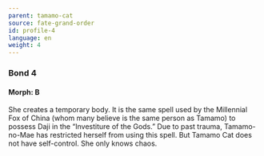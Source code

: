 ```yaml
---
parent: tamamo-cat
source: fate-grand-order
id: profile-4
language: en
weight: 4
---
```


### Bond 4

#### Morph: B

She creates a temporary body. It is the same spell used by the Millennial Fox of China (whom many believe is the same person as Tamamo) to possess Daji in the “Investiture of the Gods.”
Due to past trauma, Tamamo-no-Mae has restricted herself from using this spell. But Tamamo Cat does not have self-control. She only knows chaos.
